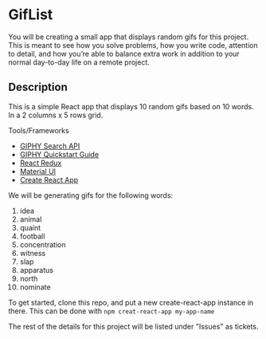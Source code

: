 # GifList
You will be creating a small app that displays random gifs for this project. This is meant to see how you solve problems, how you write code, attention to detail, and how you’re able to balance extra work in addition to your normal day-to-day life on a remote project. 

## Description
This is a simple React app that displays 10 random gifs based on 10 words. In a 2 columns x 5 rows grid. 

Tools/Frameworks
- [GIPHY Search API](https://developers.giphy.com/docs/api/endpoint/)
- [GIPHY Quickstart Guide](https://developers.giphy.com/docs/api#quick-start-guide)
- [React Redux](https://react-redux.js.org/introduction/quick-start)
- [Material UI](https://material-ui.com/)
- [Create React App](https://reactjs.org/docs/create-a-new-react-app.html)

We will be generating gifs for the following words: 
1. idea
2. animal
3. quaint
4. football
5. concentration
6. witness
7. slap
8. apparatus
9. north
10. nominate

To get started, clone this repo, and put a new create-react-app instance in there. This can be done with `npm creat-react-app my-app-name` 

The rest of the details for this project will be listed under "Issues" as tickets.
